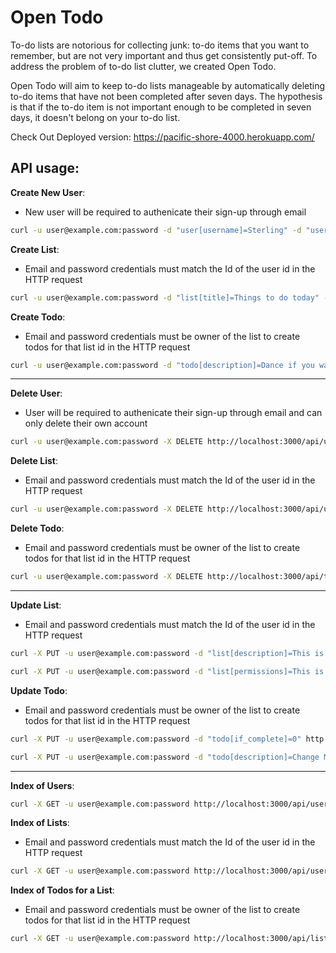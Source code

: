 # Open Todo


To-do lists are notorious for collecting junk: to-do items that you want to remember, but are not very important and thus get consistently put-off. To address the problem of to-do list clutter, we created Open Todo. 

Open Todo will aim to keep to-do lists manageable by automatically deleting to-do items that have not been completed after seven days. The hypothesis is that if the to-do item is not important enough to be completed in seven days, it doesn't belong on your to-do list. 

Check Out Deployed version: https://pacific-shore-4000.herokuapp.com/


## API usage:


<b>Create New User</b>:

* New user will be required to authenicate their sign-up through email

```bash
curl -u user@example.com:password -d "user[username]=Sterling" -d "user[email]=user2@example.com" -d "user[password]=Archer" http://localhost:3000/api/users/
```

<b>Create List</b>:

* Email and password credentials must match the Id of the user id in the HTTP request

```bash
curl -u user@example.com:password -d "list[title]=Things to do today" -d "list[description]=Get these done before the end of day" http://localhost:3000/api/users/1/lists
```

<b>Create Todo</b>:

* Email and password credentials must be owner of the list to create todos for that list id in the HTTP request

```bash
curl -u user@example.com:password -d "todo[description]=Dance if you want to" http://localhost:3000/api/lists/1/todos
```

---

<b>Delete User</b>:

* User will be required to authenicate their sign-up through email and can only delete their own account

```bash
curl -u user@example.com:password -X DELETE http://localhost:3000/api/users/1
```
<b>Delete List</b>:

* Email and password credentials must match the Id of the user id in the HTTP request

```bash
curl -u user@example.com:password -X DELETE http://localhost:3000/api/users/1/lists/1
```
<b>Delete Todo</b>:

* Email and password credentials must be owner of the list to create todos for that list id in the HTTP request

```bash
curl -u user@example.com:password -X DELETE http://localhost:3000/api/todos/1
```

---

<b>Update List</b>:

* Email and password credentials must match the Id of the user id in the HTTP request

```bash
curl -X PUT -u user@example.com:password -d "list[description]=This is my first list" http://localhost:3000/api/users/1/lists/1

curl -X PUT -u user@example.com:password -d "list[permissions]=This is my first list" http://localhost:3000/api/users/1/lists/1
```
<b>Update Todo</b>:

* Email and password credentials must be owner of the list to create todos for that list id in the HTTP request

```bash
curl -X PUT -u user@example.com:password -d "todo[if_complete]=0" http://localhost:3000/api/todos/1

curl -X PUT -u user@example.com:password -d "todo[description]=Change My Todo Title" http://localhost:3000/api/todos/1
```

---

<b>Index of Users</b>:

```bash
curl -X GET -u user@example.com:password http://localhost:3000/api/users
```

<b>Index of Lists</b>:

* Email and password credentials must match the Id of the user id in the HTTP request

```bash
curl -X GET -u user@example.com:password http://localhost:3000/api/users
```

<b>Index of Todos for a List</b>:

* Email and password credentials must be owner of the list to create todos for that list id in the HTTP request

```bash
curl -X GET -u user@example.com:password http://localhost:3000/api/lists/1/todos
```
